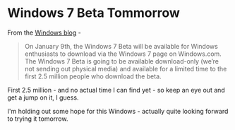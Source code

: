 Windows 7 Beta Tommorrow
=========================================

From the [Windows blog](http://windowsteamblog.com/blogs/windows7/archive/2009/01/07/information-on-downloading-and-installing-windows-7-beta.aspx) -
 > On January 9th, the Windows 7 Beta will be available for Windows enthusiasts to download via the Windows 7 page on Windows.com. The Windows 7 Beta is going to be available download-only (we’re not sending out physical media) and available for a limited time to the first 2.5 million people who download the beta. 

First 2.5 million - and no actual time I can find yet - so keep an eye out and get a jump on it, I guess.

I'm holding out some hope for this Windows - actually quite looking forward to trying it tomorrow.
